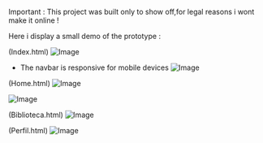 Important : This project was built only to show off,for legal reasons i wont make it online !

Here i display a small demo of the prototype :

  (Index.html)
  ![Image](https://github.com/user-attachments/assets/7a97d01b-a2da-4622-a4ae-9c660d43903e)

   - The navbar is responsive for mobile devices
   ![Image](https://github.com/user-attachments/assets/1c7517d4-66db-4454-a809-a6d8467df26a)
  
  (Home.html)
  ![Image](https://github.com/user-attachments/assets/3f47e153-65f6-48dd-a82c-92e780339785)
    
  ![Image](https://github.com/user-attachments/assets/d3cc4b46-719b-44a5-82e4-7a089ebcbc5e)

  
  (Biblioteca.html)
  ![Image](https://github.com/user-attachments/assets/17ddc56e-61a3-4029-9deb-3efa75f03d2f)

  (Perfil.html)
  ![Image](https://github.com/user-attachments/assets/78a67b37-41d5-4385-8df1-80311ec501a2)
  
